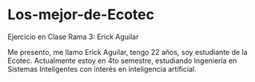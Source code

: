 # Los-mejor-de-Ecotec
Ejercicio en Clase
Rama 3: Erick Aguilar

Me presento, me llamo Erick Aguilar, tengo 22 años, soy estudiante de la Ecotec. Actualmente estoy en 4to semestre, estudiando Ingeniería en Sistemas Inteligentes con interés en inteligencia artificial.
